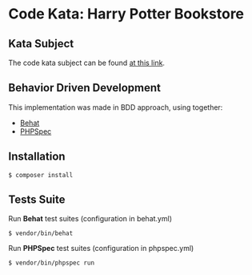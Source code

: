 # Code Kata: Harry Potter Bookstore

## Kata Subject

The code kata subject can be found [at this link](http://codingdojo.org/kata/Potter/).

## Behavior Driven Development

This implementation was made in BDD approach, using together:
- [Behat](http://behat.org/)
- [PHPSpec](http://www.phpspec.net/)

## Installation

```
$ composer install
```

## Tests Suite

Run **Behat** test suites (configuration in behat.yml)
```
$ vendor/bin/behat
```

Run **PHPSpec** test suites (configuration in phpspec.yml)
```
$ vendor/bin/phpspec run
```


